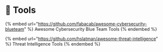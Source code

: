 # 🔧 Tools

{% embed url="https://github.com/fabacab/awesome-cybersecurity-blueteam" %}
Awesome Cybersecurity Blue Team Tools
{% endembed %}

{% embed url="https://github.com/hslatman/awesome-threat-intelligence" %}
Threat Intelligence Tools
{% endembed %}
